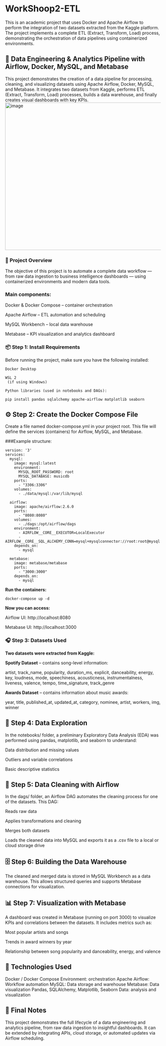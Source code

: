 # WorkShoop2-ETL
This is an academic project that uses Docker and Apache Airflow to perform the integration of two datasets extracted from the Kaggle platform. The project implements a complete ETL (Extract, Transform, Load) process, demonstrating the orchestration of data pipelines using containerized environments.
## 🎵 Data Engineering & Analytics Pipeline with Airflow, Docker, MySQL, and Metabase

This project demonstrates the creation of a data pipeline for processing, cleaning, and visualizing datasets using Apache Airflow, Docker, MySQL, and Metabase.
It integrates two datasets from Kaggle, performs ETL (Extract, Transform, Load) processes, builds a data warehouse, and finally creates visual dashboards with key KPIs.
<img width="1011" height="476" alt="image" src="https://github.com/user-attachments/assets/f5cd3973-8cf5-47c8-ad0f-7d5e69203ca8" />


### 🚀 Project Overview

The objective of this project is to automate a complete data workflow — from raw data ingestion to business intelligence dashboards — using containerized environments and modern data tools.

### Main components:

Docker & Docker Compose – container orchestration

Apache Airflow – ETL automation and scheduling

MySQL Workbench – local data warehouse

Metabase – KPI visualization and analytics dashboard

### 📦 Step 1: Install Requirements

Before running the project, make sure you have the following installed:

    Docker Desktop
    
    WSL 2
     (if using Windows)
    
    Python libraries (used in notebooks and DAGs):
    
    pip install pandas sqlalchemy apache-airflow matplotlib seaborn

## ⚙️ Step 2: Create the Docker Compose File

Create a file named docker-compose.yml in your project root.
This file will define the services (containers) for Airflow, MySQL, and Metabase.

###Example structure:

    version: '3'
    services:
      mysql:
        image: mysql:latest
        environment:
          MYSQL_ROOT_PASSWORD: root
          MYSQL_DATABASE: musicdb
        ports:
          - "3306:3306"
        volumes:
          - ./data/mysql:/var/lib/mysql
    
      airflow:
        image: apache/airflow:2.6.0
        ports:
          - "8080:8080"
        volumes:
          - ./dags:/opt/airflow/dags
        environment:
          - AIRFLOW__CORE__EXECUTOR=LocalExecutor
          - AIRFLOW__CORE__SQL_ALCHEMY_CONN=mysql+mysqlconnector://root:root@mysql:3306/musicdb
        depends_on:
          - mysql
    
      metabase:
        image: metabase/metabase
        ports:
          - "3000:3000"
        depends_on:
          - mysql
    

**Run the containers:**

    docker-compose up -d


**Now you can access:**

Airflow UI: http://localhost:8080

Metabase UI: http://localhost:3000

### 🎧 Step 3: Datasets Used

**Two datasets were extracted from Kaggle:**

**Spotify Dataset** – contains song-level information:

artist, track_name, popularity, duration_ms, explicit,
danceability, energy, key, loudness, mode, speechiness,
acousticness, instrumentalness, liveness, valence,
tempo, time_signature, track_genre


**Awards Dataset** – contains information about music awards:

year, title, published_at, updated_at, category,
nominee, artist, workers, img, winner

## 🧠 Step 4: Data Exploration

In the notebooks/ folder, a preliminary Exploratory Data Analysis (EDA) was performed using pandas, matplotlib, and seaborn to understand:

Data distribution and missing values

Outliers and variable correlations

Basic descriptive statistics

## 🧹 Step 5: Data Cleaning with Airflow

In the dags/ folder, an Airflow DAG automates the cleaning process for one of the datasets.
This DAG:

Reads raw data

Applies transformations and cleaning

Merges both datasets

Loads the cleaned data into MySQL and exports it as a .csv file to a local or cloud storage drive

## 🗄️ Step 6: Building the Data Warehouse

The cleaned and merged data is stored in MySQL Workbench as a data warehouse.
This allows structured queries and supports Metabase connections for visualization.

## 📊 Step 7: Visualization with Metabase

A dashboard was created in Metabase (running on port 3000) to visualize KPIs and correlations between the datasets.
It includes metrics such as:

Most popular artists and songs

Trends in award winners by year

Relationship between song popularity and danceability, energy, and valence

## 🧩 Technologies Used

Docker / Docker Compose	Environment: orchestration
Apache Airflow: Workflow automation
MySQL: Data storage and warehouse
Metabase: Data visualization
Pandas, SQLAlchemy, Matplotlib, Seaborn	Data: analysis and visualization
## 🏁 Final Notes

This project demonstrates the full lifecycle of a data engineering and analytics pipeline, from raw data ingestion to insightful dashboards.
It can be extended by integrating APIs, cloud storage, or automated updates via Airflow scheduling.
